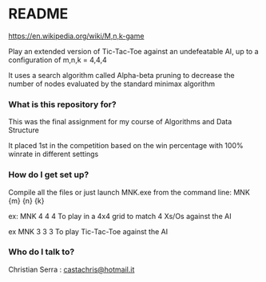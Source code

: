 # README #
https://en.wikipedia.org/wiki/M,n,k-game

Play an extended version of Tic-Tac-Toe against an undefeatable AI, up to a configuration of m,n,k = 4,4,4

It uses a search algorithm called Alpha-beta pruning to decrease the number of nodes evaluated by the standard minimax algorithm

### What is this repository for? ###
This was the final assignment for my course of Algorithms and Data Structure

It placed 1st in the competition based on the win percentage with 100% winrate in different settings 

### How do I get set up? ###
Compile all the files or just launch MNK.exe from the command line:
MNK {m} {n} {k}

ex: MNK 4 4 4
To play in a 4x4 grid to match 4 Xs/Os against the AI

ex MNK 3 3 3
To play Tic-Tac-Toe against the AI

### Who do I talk to? ###
Christian Serra : castachris@hotmail.it
